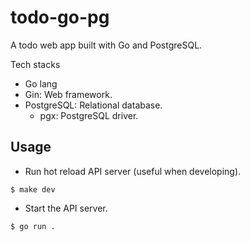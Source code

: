 # todo-go-pg
A todo web app built with Go and PostgreSQL.

Tech stacks
- Go lang
- Gin: Web framework.
- PostgreSQL: Relational database.
  - pgx: PostgreSQL driver.

## Usage
- Run hot reload API server (useful when developing).
```
$ make dev
```
- Start the API server.
```
$ go run .
```